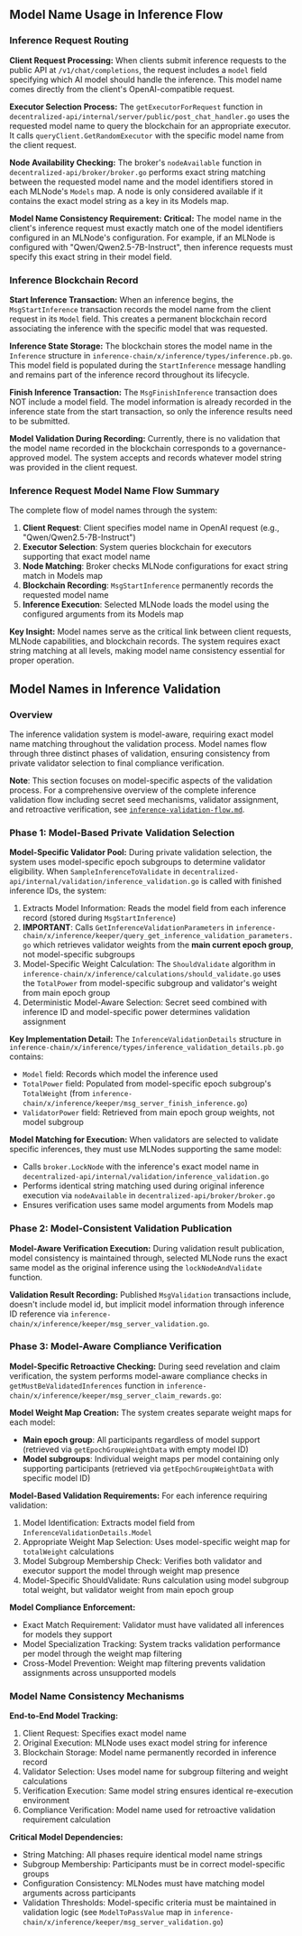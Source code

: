 ## Model Name Usage in Inference Flow

### Inference Request Routing

**Client Request Processing:**
When clients submit inference requests to the public API at `/v1/chat/completions`, the request includes a `model` field specifying which AI model should handle the inference. This model name comes directly from the client's OpenAI-compatible request.

**Executor Selection Process:**
The `getExecutorForRequest` function in `decentralized-api/internal/server/public/post_chat_handler.go` uses the requested model name to query the blockchain for an appropriate executor. It calls `queryClient.GetRandomExecutor` with the specific model name from the client request.

**Node Availability Checking:**
The broker's `nodeAvailable` function in `decentralized-api/broker/broker.go` performs exact string matching between the requested model name and the model identifiers stored in each MLNode's `Models` map. A node is only considered available if it contains the exact model string as a key in its Models map.

**Model Name Consistency Requirement:**
**Critical:** The model name in the client's inference request must exactly match one of the model identifiers configured in an MLNode's configuration. For example, if an MLNode is configured with "Qwen/Qwen2.5-7B-Instruct", then inference requests must specify this exact string in their model field.

### Inference Blockchain Record

**Start Inference Transaction:**
When an inference begins, the `MsgStartInference` transaction records the model name from the client request in its `Model` field. This creates a permanent blockchain record associating the inference with the specific model that was requested.

**Inference State Storage:**
The blockchain stores the model name in the `Inference` structure in `inference-chain/x/inference/types/inference.pb.go`. This model field is populated during the `StartInference` message handling and remains part of the inference record throughout its lifecycle.

**Finish Inference Transaction:**
The `MsgFinishInference` transaction does NOT include a model field. The model information is already recorded in the inference state from the start transaction, so only the inference results need to be submitted.

**Model Validation During Recording:**
Currently, there is no validation that the model name recorded in the blockchain corresponds to a governance-approved model. The system accepts and records whatever model string was provided in the client request.

### Inference Request Model Name Flow Summary

The complete flow of model names through the system:

1. **Client Request**: Client specifies model name in OpenAI request (e.g., "Qwen/Qwen2.5-7B-Instruct")
2. **Executor Selection**: System queries blockchain for executors supporting that exact model name
3. **Node Matching**: Broker checks MLNode configurations for exact string match in Models map
4. **Blockchain Recording**: `MsgStartInference` permanently records the requested model name
5. **Inference Execution**: Selected MLNode loads the model using the configured arguments from its Models map

**Key Insight:** Model names serve as the critical link between client requests, MLNode capabilities, and blockchain records. The system requires exact string matching at all levels, making model name consistency essential for proper operation.

## Model Names in Inference Validation

### Overview

The inference validation system is model-aware, requiring exact model name matching throughout the validation process. Model names flow through three distinct phases of validation, ensuring consistency from private validator selection to final compliance verification.

**Note**: This section focuses on model-specific aspects of the validation process. For a comprehensive overview of the complete inference validation flow including secret seed mechanisms, validator assignment, and retroactive verification, see [`inference-validation-flow.md`](/docs/specs/inference-validation-flow.md).

### Phase 1: Model-Based Private Validation Selection

**Model-Specific Validator Pool:**
During private validation selection, the system uses model-specific epoch subgroups to determine validator eligibility. When `SampleInferenceToValidate` in `decentralized-api/internal/validation/inference_validation.go` is called with finished inference IDs, the system:

1. Extracts Model Information: Reads the model field from each inference record (stored during `MsgStartInference`)
2. **IMPORTANT**: Calls `GetInferenceValidationParameters` in `inference-chain/x/inference/keeper/query_get_inference_validation_parameters.go` which retrieves validator weights from the **main current epoch group**, not model-specific subgroups
3. Model-Specific Weight Calculation: The `ShouldValidate` algorithm in `inference-chain/x/inference/calculations/should_validate.go` uses the `TotalPower` from model-specific subgroup and validator's weight from main epoch group
4. Deterministic Model-Aware Selection: Secret seed combined with inference ID and model-specific power determines validation assignment

**Key Implementation Detail:**
The `InferenceValidationDetails` structure in `inference-chain/x/inference/types/inference_validation_details.pb.go` contains:
- `Model` field: Records which model the inference used
- `TotalPower` field: Populated from model-specific epoch subgroup's `TotalWeight` (from `inference-chain/x/inference/keeper/msg_server_finish_inference.go`)
- `ValidatorPower` field: Retrieved from main epoch group weights, not model subgroup

**Model Matching for Execution:**
When validators are selected to validate specific inferences, they must use MLNodes supporting the same model:

- Calls `broker.LockNode` with the inference's exact model name in `decentralized-api/internal/validation/inference_validation.go`
- Performs identical string matching used during original inference execution via `nodeAvailable` in `decentralized-api/broker/broker.go`
- Ensures verification uses same model arguments from Models map

### Phase 2: Model-Consistent Validation Publication

**Model-Aware Verification Execution:**
During validation result publication, model consistency is maintained through, selected MLNode runs the exact same model as the original inference using the `lockNodeAndValidate` function.

**Validation Result Recording:**
Published `MsgValidation` transactions include, doesn't include model id, but implicit model information through inference ID reference via `inference-chain/x/inference/keeper/msg_server_validation.go`.

### Phase 3: Model-Aware Compliance Verification

**Model-Specific Retroactive Checking:**
During seed revelation and claim verification, the system performs model-aware compliance checks in `getMustBeValidatedInferences` function in `inference-chain/x/inference/keeper/msg_server_claim_rewards.go`:

**Model Weight Map Creation:**
The system creates separate weight maps for each model:
- **Main epoch group**: All participants regardless of model support (retrieved via `getEpochGroupWeightData` with empty model ID)
- **Model subgroups**: Individual weight maps per model containing only supporting participants (retrieved via `getEpochGroupWeightData` with specific model ID)

**Model-Based Validation Requirements:**
For each inference requiring validation:
1. Model Identification: Extracts model field from `InferenceValidationDetails.Model`
2. Appropriate Weight Map Selection: Uses model-specific weight map for `totalWeight` calculations
3. Model Subgroup Membership Check: Verifies both validator and executor support the model through weight map presence
4. Model-Specific ShouldValidate: Runs calculation using model subgroup total weight, but validator weight from main epoch group

**Model Compliance Enforcement:**
- Exact Match Requirement: Validator must have validated all inferences for models they support
- Model Specialization Tracking: System tracks validation performance per model through the weight map filtering
- Cross-Model Prevention: Weight map filtering prevents validation assignments across unsupported models

### Model Name Consistency Mechanisms

**End-to-End Model Tracking:**
1. Client Request: Specifies exact model name
2. Original Execution: MLNode uses exact model string for inference
3. Blockchain Storage: Model name permanently recorded in inference record
4. Validator Selection: Uses model name for subgroup filtering and weight calculations
5. Verification Execution: Same model string ensures identical re-execution environment
6. Compliance Verification: Model name used for retroactive validation requirement calculation

**Critical Model Dependencies:**
- String Matching: All phases require identical model name strings
- Subgroup Membership: Participants must be in correct model-specific groups
- Configuration Consistency: MLNodes must have matching model arguments across participants
- Validation Thresholds: Model-specific criteria must be maintained in validation logic (see `ModelToPassValue` map in `inference-chain/x/inference/keeper/msg_server_validation.go`)


